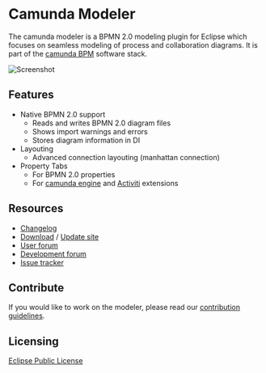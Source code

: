 Camunda Modeler
==============

The camunda modeler is a BPMN 2.0 modeling plugin for Eclipse which focuses on seamless modeling of process and collaboration diagrams.
It is part of the [camunda BPM](http://camunda.org) software stack.

![Screenshot](https://raw.github.com/camunda/camunda-modeler/kepler/documentation/images/shot.png)

Features
--------

* Native BPMN 2.0 support
  * Reads and writes BPMN 2.0 diagram files
  * Shows import warnings and errors
  * Stores diagram information in DI
* Layouting
  * Advanced connection layouting (manhattan connection)
* Property Tabs
  * For BPMN 2.0 properties
  * For [camunda engine](http://camunda.org/implement.html) and [Activiti](http://activiti.org) extensions

Resources
---------------

* [Changelog](CHANGELOG.md)
* [Download](http://camunda.org/download.html) / [Update site](http://camunda.org/release/camunda-modeler/update-sites/latest/site/)
* [User forum](https://groups.google.com/forum/#!forum/camunda-bpm-users)
* [Development forum](https://groups.google.com/forum/#!forum/camunda-bpm-dev)
* [Issue tracker](https://app.camunda.com/jira)

Contribute
--------------

If you would like to work on the modeler, please read our [contribution guidelines](CONTRIBUTING.md).

Licensing
-------------

[Eclipse Public License](http://www.eclipse.org/legal/epl-v10.html)
